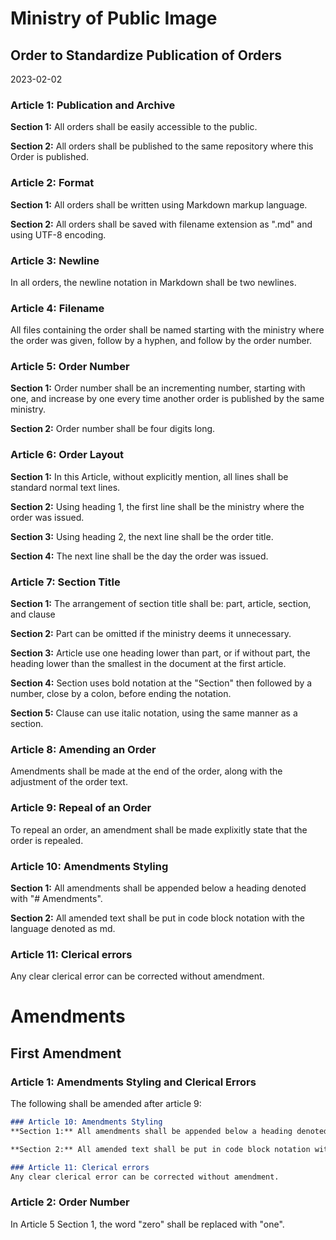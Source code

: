 # Ministry of Public Image
## Order to Standardize Publication of Orders
2023-02-02

### Article 1: Publication and Archive
**Section 1:** All orders shall be easily accessible to the public.

**Section 2:** All orders shall be published to the same repository where this Order is published.

### Article 2: Format
**Section 1:** All orders shall be written using Markdown markup language.

**Section 2:** All orders shall be saved with filename extension as ".md" and using UTF-8 encoding. 

### Article 3: Newline
In all orders, the newline notation in Markdown shall be two newlines. 

### Article 4: Filename
All files containing the order shall be named starting with the ministry where the order was given, follow by a hyphen, and follow by the order number.

### Article 5: Order Number
**Section 1:** Order number shall be an incrementing number, starting with one, and increase by one every time another order is published by the same ministry.

**Section 2:** Order number shall be four digits long.

### Article 6: Order Layout
**Section 1:** In this Article, without explicitly mention, all lines shall be standard normal text lines.

**Section 2:** Using heading 1, the first line shall be the ministry where the order was issued.

**Section 3:** Using heading 2, the next line shall be the order title.

**Section 4:** The next line shall be the day the order was issued.

### Article 7: Section Title
**Section 1:** The arrangement of section title shall be: part, article, section, and clause

**Section 2:** Part can be omitted if the ministry deems it unnecessary.

**Section 3:** Article use one heading lower than part, or if without part, the heading lower than the smallest in the document at the first article.

**Section 4:** Section uses bold notation at the "Section" then followed by a number, close by a colon, before ending the notation.

**Section 5:** Clause can use italic notation, using the same manner as a section.

### Article 8: Amending an Order
Amendments shall be made at the end of the order, along with the adjustment of the order text.

### Article 9: Repeal of an Order
To repeal an order, an amendment shall be made explixitly state that the order is repealed. 

### Article 10: Amendments Styling
**Section 1:** All amendments shall be appended below a heading denoted with "# Amendments".

**Section 2:** All amended text shall be put in code block notation with the language denoted as md.

### Article 11: Clerical errors
Any clear clerical error can be corrected without amendment. 

# Amendments
## First Amendment
### Article 1: Amendments Styling and Clerical Errors
The following shall be amended after article 9:
```md
### Article 10: Amendments Styling
**Section 1:** All amendments shall be appended below a heading denoted with "# Amendments".

**Section 2:** All amended text shall be put in code block notation with the language denoted as md.

### Article 11: Clerical errors
Any clear clerical error can be corrected without amendment. 
```
### Article 2: Order Number
In Article 5 Section 1, the word "zero" shall be replaced with "one".